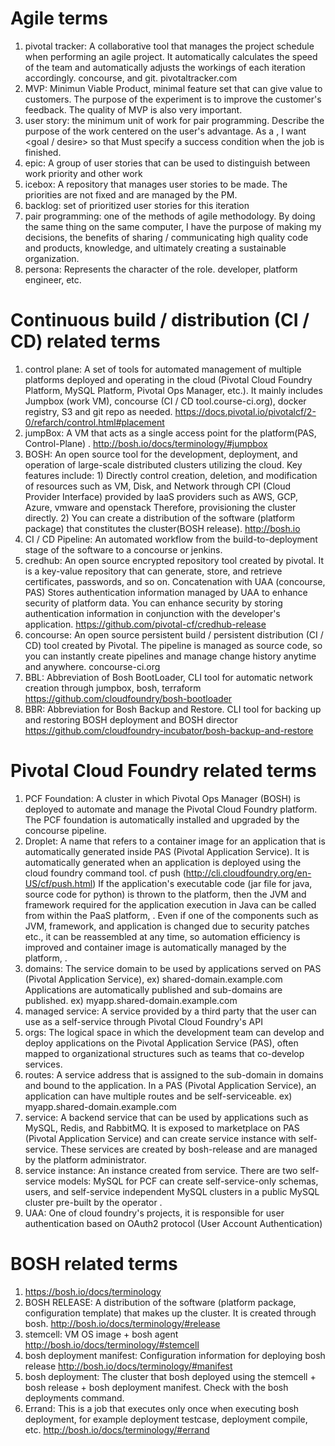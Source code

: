 # Agile terms

1. pivotal tracker: A collaborative tool that manages the project schedule when performing an agile project. It automatically calculates the speed of the team and automatically adjusts the workings of each iteration accordingly. concourse, and git. pivotaltracker.com
2. MVP: Minimun Viable Product, minimal feature set that can give value to customers. The purpose of the experiment is to improve the customer's feedback. The quality of MVP is also very important.
3. user story: the minimum unit of work for pair programming. Describe the purpose of the work centered on the user's advantage. As a <role>, I want <goal / desire> so that <benefit> Must specify a success condition when the job is finished.
4. epic: A group of user stories that can be used to distinguish between work priority and other work
5. icebox: A repository that manages user stories to be made. The priorities are not fixed and are managed by the PM.
6. backlog: set of prioritized user stories for this iteration
7. pair programming: one of the methods of agile methodology. By doing the same thing on the same computer, I have the purpose of making my decisions, the benefits of sharing / communicating high quality code and products, knowledge, and ultimately creating a sustainable organization.
8. persona: Represents the character of the role. developer, platform engineer, etc.

# Continuous build / distribution (CI / CD) related terms
1. control plane: A set of tools for automated management of multiple platforms deployed and operating in the cloud (Pivotal Cloud Foundry Platform, MySQL Platform, Pivotal Ops Manager, etc.). It mainly includes Jumpbox (work VM), concourse (CI / CD tool.course-ci.org), docker registry, S3 and git repo as needed.
https://docs.pivotal.io/pivotalcf/2-0/refarch/control.html#placement
2. jumpBox: A VM that acts as a single access point for the platform(PAS, Control-Plane) . http://bosh.io/docs/terminology/#jumpbox
3. BOSH: An open source tool for the development, deployment, and operation of large-scale distributed clusters utilizing the cloud. Key features include: 1) Directly control creation, deletion, and modification of resources such as VM, Disk, and Network through CPI (Cloud Provider Interface) provided by IaaS providers such as AWS, GCP, Azure, vmware and openstack Therefore, provisioning the cluster directly. 2) You can create a distribution of the software (platform package) that constitutes the cluster(BOSH release). http://bosh.io
4. CI / CD Pipeline: An automated workflow from the build-to-deployment stage of the software to a concourse or jenkins.
10. credhub: An open source encrypted repository tool created by pivotal. It is a key-value repository that can generate, store, and retrieve certificates, passwords, and so on. Concatenation with UAA (concourse, PAS) Stores authentication information managed by UAA to enhance security of platform data. You can enhance security by storing authentication information in conjunction with the developer's application. https://github.com/pivotal-cf/credhub-release
5. concourse: An open source persistent build / persistent distribution (CI / CD) tool created by Pivotal. The pipeline is managed as source code, so you can instantly create pipelines and manage change history anytime and anywhere. concourse-ci.org
6. BBL: Abbreviation of Bosh BootLoader, CLI tool for automatic network creation through jumpbox, bosh, terraform https://github.com/cloudfoundry/bosh-bootloader
7. BBR: Abbreviation for Bosh Backup and Restore. CLI tool for backing up and restoring BOSH deployment and BOSH director https://github.com/cloudfoundry-incubator/bosh-backup-and-restore



# Pivotal Cloud Foundry related terms

1. PCF Foundation: A cluster in which Pivotal Ops Manager (BOSH) is deployed to automate and manage the Pivotal Cloud Foundry platform. The PCF foundation is automatically installed and upgraded by the concourse pipeline.
2. Droplet: A name that refers to a container image for an application that is automatically generated inside PAS (Pivotal Application Service). It is automatically generated when an application is deployed using the cloud foundry command tool. cf push (http://cli.cloudfoundry.org/en-US/cf/push.html)
If the application's executable code (jar file for java, source code for python) is thrown to the platform, then the JVM and framework required for the application execution in Java can be called from within the PaaS platform, . Even if one of the components such as JVM, framework, and application is changed due to security patches etc., it can be reassembled at any time, so automation efficiency is improved and container image is automatically managed by the platform, .
3. domains: The service domain to be used by applications served on PAS (Pivotal Application Service), ex) shared-domain.example.com
Applications are automatically published and sub-domains are published. ex) myapp.shared-domain.example.com
4. managed service: A service provided by a third party that the user can use as a self-service through Pivotal Cloud Foundry's API
5. orgs: The logical space in which the development team can develop and deploy applications on the Pivotal Application Service (PAS), often mapped to organizational structures such as teams that co-develop services.
6. routes: A service address that is assigned to the sub-domain in domains and bound to the application. In a PAS (Pivotal Application Service), an application can have multiple routes and be self-serviceable. ex) myapp.shared-domain.example.com
7. service: A backend service that can be used by applications such as MySQL, Redis, and RabbitMQ. It is exposed to marketplace on PAS (Pivotal Application Service) and can create service instance with self-service. These services are created by bosh-release and are managed by the platform administrator.
8. service instance: An instance created from service. There are two self-service models: MySQL for PCF can create self-service-only schemas, users, and self-service independent MySQL clusters in a public MySQL cluster pre-built by the operator .
9. UAA: One of cloud foundry's projects, it is responsible for user authentication based on OAuth2 protocol (User Account Authentication)


# BOSH related terms
1. https://bosh.io/docs/terminology
2. BOSH RELEASE: A distribution of the software (platform package, configuration template) that makes up the cluster. It is created through bosh. http://bosh.io/docs/terminology/#release
3. stemcell: VM OS image + bosh agent http://bosh.io/docs/terminology/#stemcell
4. bosh deployment manifest: Configuration information for deploying bosh release http://bosh.io/docs/terminology/#manifest
5. bosh deployment: The cluster that bosh deployed using the stemcell + bosh release + bosh deployment manifest. Check with the bosh deployments command.
6. Errand: This is a job that executes only once when executing bosh deployment, for example deployment testcase, deployment compile, etc. http://bosh.io/docs/terminology/#errand
